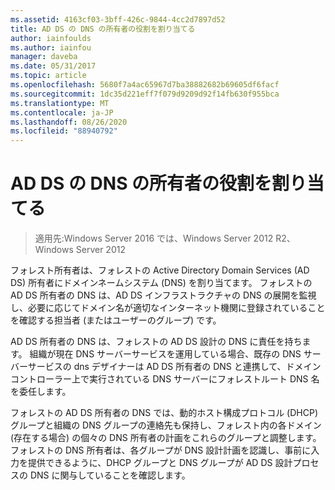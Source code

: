 ```yaml
---
ms.assetid: 4163cf03-3bff-426c-9844-4cc2d7897d52
title: AD DS の DNS の所有者の役割を割り当てる
author: iainfoulds
ms.author: iainfou
manager: daveba
ms.date: 05/31/2017
ms.topic: article
ms.openlocfilehash: 5680f7a4ac65967d7ba38882682b69605df6facf
ms.sourcegitcommit: 1dc35d221eff7f079d9209d92f14fb630f955bca
ms.translationtype: MT
ms.contentlocale: ja-JP
ms.lasthandoff: 08/26/2020
ms.locfileid: "88940792"
---
```

# <a name="assigning-the-dns-for-ad-ds-owner-role"></a>AD DS の DNS の所有者の役割を割り当てる

>適用先:Windows Server 2016 では、Windows Server 2012 R2、Windows Server 2012

フォレスト所有者は、フォレストの Active Directory Domain Services (AD DS) 所有者にドメインネームシステム (DNS) を割り当てます。 フォレストの AD DS 所有者の DNS は、AD DS インフラストラクチャの DNS の展開を監視し、必要に応じてドメイン名が適切なインターネット機関に登録されていることを確認する担当者 (またはユーザーのグループ) です。

AD DS 所有者の DNS は、フォレストの AD DS 設計の DNS に責任を持ちます。 組織が現在 DNS サーバーサービスを運用している場合、既存の DNS サーバーサービスの dns デザイナーは AD DS 所有者の DNS と連携して、ドメインコントローラー上で実行されている DNS サーバーにフォレストルート DNS 名を委任します。

フォレストの AD DS 所有者の DNS では、動的ホスト構成プロトコル (DHCP) グループと組織の DNS グループの連絡先も保持し、フォレスト内の各ドメイン (存在する場合) の個々の DNS 所有者の計画をこれらのグループと調整します。 フォレストの DNS 所有者は、各グループが DNS 設計計画を認識し、事前に入力を提供できるように、DHCP グループと DNS グループが AD DS 設計プロセスの DNS に関与していることを確認します。



